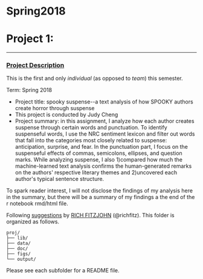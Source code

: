 # Spring2018
# Project 1:

----


### [Project Description](doc/)
This is the first and only *individual* (as opposed to *team*) this semester. 

Term: Spring 2018

+ Project title: spooky suspense--a text analysis of how SPOOKY authors create horror through suspense
+ This project is conducted by Judy Cheng
+ Project summary: in this assignment, I analyze how each author creates suspense through certain words and punctuation. To identify suspenseful words, I use the NRC sentiment lexicon and filter out words that fall into the categories most closely related to suspense: anticipation, surprise, and fear.
In the punctuation part, I focus on the suspenseful effects of commas, semicolons, ellipses, and question marks. While analyzing suspense, I also 1)compared how much the machine-learned text analysis confirms the human-generated remarks on the authors' respective literary themes and 2)uncovered each author's typical sentence structure. 

To spark reader interest, I will not disclose the findings of my analysis here in the summary, but there will be a summary of my findings a the end of the r notebook rmd/html file.


Following [suggestions](http://nicercode.github.io/blog/2013-04-05-projects/) by [RICH FITZJOHN](http://nicercode.github.io/about/#Team) (@richfitz). This folder is organized as follows.

```
proj/
├── lib/
├── data/
├── doc/
├── figs/
└── output/
```

Please see each subfolder for a README file.
